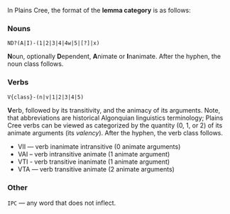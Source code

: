 In Plains Cree, the format of the **lemma category** is as follows:

### Nouns

`ND?(A|I)-(1|2|3|4|4w|5|[?]|x)`

**N**oun, optionally **D**ependent, **A**nimate or **I**nanimate.
After the hyphen, the noun class follows.


### Verbs

`V{class}-(n|v|1|2|3|4|5)`

**V**erb, followed by its transitivity, and the animacy of its
arguments. Note, that abbreviations are historical Algonquian
linguistics terminology; Plains Cree verbs can be viewed as
categorized by the quantity (0, 1, or 2) of its animate arguments (its
*valency*). After the hyphen, the verb class follows.

 - VII — verb inanimate    intransitive (0 animate arguments)
 - VAI – verb intransitive animate      (1 animate argument)
 - VTI - verb transitive   inanimate    (1 animate argument)
 - VTA — verb transitive   animate      (2 animate arguments)


### Other

`IPC` — any word that does not inflect.

